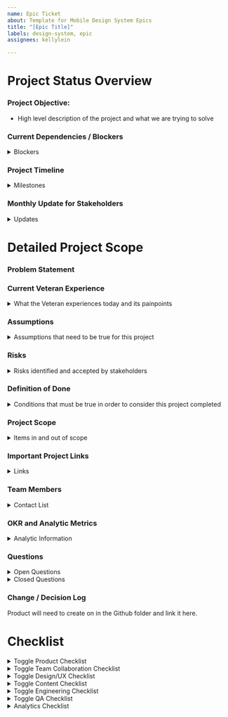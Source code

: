 ```yaml
---
name: Epic Ticket
about: Template for Mobile Design System Epics
title: "[Epic Title]"
labels: design-system, epic
assignees: kellylein

---
```


<!-- Please fill out all of the relevant sections of this template. Please do not delete any areas of this template. The tickets can be updated as the sections are finished and any section that doesn't need to have info should be labeled as NA -->


# Project Status Overview

### Project Objective:

- High level description of the project and what we are trying to solve

 
### Current Dependencies / Blockers
<details>
<summary>Blockers</summary>

|Blocker | Team / Owner | Est to Resolution |
|-------|---------|-------| 
| Internal dependency ? |   |
| External dependency ?  |   |
|  |   |


</details>


### Project Timeline
<details>
<summary>Milestones</summary>

|Step | Timing | 
|-------| ---------| 
|Sprint 0 - Discovery |    |
|Step 1 - Strategy |   |
|Step 2 - Design  |   |
|Step 3 - Building / Implementing |   |
| 100% Release |  |
|Step 4 - Post Verification|   |
</details>



### Monthly Update for Stakeholders
<details>
<summary>Updates</summary>

|Month| Project Health | Progress & Key Accomplishments| Issues/Risks/Blockers|
|-------| ---------|--------|---------|
|Month Year | 
|Month Year| .....
|Month Year|
|Month Year|
</details>

# Detailed Project Scope 

### Problem Statement

### Current Veteran Experience 
<details>
<summary>What the Veteran experiences today and its painpoints</summary>

**Veteran Experience**

**Veteran Painpoints**

</details>

### Assumptions 

<details>
<summary>Assumptions that need to be true for this project</summary>

 1.)
 
 2.) 
 
 3.) 
 
 
</details>

### Risks 

<details>
<summary>Risks identified and accepted by stakeholders</summary>

 1.)
 
 2.) 
 
 3.) 
 
 
</details>

### Definition of Done 
<details>
<summary>Conditions that must be true in order to consider this project completed</summary>

|Item | Completed | 
|-------| ---------|
| | | 
| | | 

</details>

### Project Scope
<details>
<summary>Items in and out of scope</summary>

|In Scope | Out of Scope| 
|-------| ---------|
| | | 
| | | 

</details>

### Important Project Links 
<details>
<summary>Links</summary>
 
- Github Epic
- Github VA Mobile Page
- - Product Brief
- Product Canvas
- Design 
   - Discovery
   - Mockups
   - Final Design
   - Figma File
- Research
   - Research Plan
   - Research Results and Findings
-Analytics
-Decision Log 
</details>

### Team Members

<details>
<summary>Contact List</summary>

**VA:**
- **Mobile OCTO Product Leads:** Rachel Han or  Ryan Thurlwell
- **VA OCTO Product Leads:** 
- **External Team 1 & Role:**
- **External Team 1 & Role:**


**Ad Hoc:** 
- **Mobile Team**: Global, Health and Benefits, Design System, QA, API 
- **Mobile Team Lead:** 
- **FE Engineering:**
- **BE Engineering:** 
- **Design:**
- **Content**
- **QA:**
- **Mobile Teams that are involved:** Global, Health and Benefits, Design System, QA, API 


</details>

### OKR and Analytic Metrics 
<details>
<summary>Analytic Information </summary>

**What KPIs / OKRS are the focus of this project?**

1.) 

2.) 

**The link to the project's analytical dashboard**



|What we are measuring | Why | How / Event Name |
|-------| ---------| ----- |
| How will we determine this is a success?  | | |
| How will we determine if this is not a success? | | |

|Analytic Event| What is it measuring | How to use it to measure |
|-------| ---------| ----- |
| | | 
| | | 

</details>


### Questions 
<details>
<summary>Open Questions</summary>
 
 - How are we measuring success? 
 
 - What is MVP and what is out of scope?
   
 - Has there been existing research or work done on this project before?
   
 - Is this work being done within the VA today (ex. web) 
 
</details>

<details>
<summary>Closed Questions</summary>

| Question |  Answer | Owner |
|--------|----------|------|
| | | |
| | | |

</details>

### Change / Decision Log 

Product will need to create on in the Github folder and link it here. 


# Checklist

<details>
  <summary>Toggle Product Checklist</summary>

**Project Kickoff & Requirements Gathering**
   - [ ] PM to create new Github epic and fill out accordingly (Type - Epic, Template - Epic Ticket
       - [ ]  Updated so it is seen in Mobile and External Github Boards - may need to view this epic in Github and not Zenhub
   - [ ] PM to create new Github folder for feature or update existing
       - [ ] Create a separate document for the project's decision log - link it here  
   - [ ] Project Kickoff session to review problem statement, Veteran experience, and goals with stakeholders
   - [ ] Determine team roles, responsibilities, approvers with stakeholders
   - [ ] Determine future cadance reviews with stakeholders 
   - [ ] Review dependencies 
   - [ ] Scope finalized or approved by Mobile POs
   - [ ] PM to create and/ or link Product Brief
   - [ ] Other: 


**Pre-Production Readiness**
- [ ] PM to update [Call Center Guide](https://github.com/department-of-veterans-affairs/va.gov-team/tree/master/products/va-mobile-app/releases/Call%20Center%20Docs)
    - [ ] Coordinate with contact center support teams to have guide out before feature in production 
- [ ] PM to determine if In-App What’s New feature needs to be used and coordinated with Content / Engineering to complete - tickets needed 
    - [ ] If so, will need to determine content before release 
- [ ] PM to determine if VA, Apple, Google App stores need changes and coordinate with UX / Engineering to complete - tickets needed
    - [ ] Apple Store - Content, Whats New, Phone Images, iPad Images 
    - [ ] Google Playstore - Content, Whats New, Phone Images
    - [ ] [VA App Store - Content, Phone Images](https://github.com/department-of-veterans-affairs/va.gov-team/tree/master/products/va-mobile-app/VA.Gov%20App%20Store)
- [ ] UAT complete, if applicable
- [ ] Update demo mode to ensure demo mode matches production
- [ ] Complete automation/detox work for new / updated feature
- [ ] Stakeholder demo completed 
- [ ] Release plan - (slow rollout, 100% release, other) - link to plan 
- [ ] Review existing bugs and open tickets to determine if they need to be include in MVP or considered post-mvp work
    - [ ] If post MVP work - create separate epic to store work 
- [ ] Coordinate with Release coordinator from QA and Release Team on when release is expected 
- [ ] Design work to update hi-res internal files
- [ ] Engineering created successful unit tests 
- [ ] UX has completed visual QA
- [ ] Content has completed content QA
- [ ] Accessibility testing has been completed
- [ ] QA sign off 
- [ ] Obtain Go/No Go decision from Mobile POs and / or Octo POs for launch
- [ ] PM fills out and completes Epic's checklists 
- [ ] Post launch monitoring plan / post production follow-up
- [ ] Other: 
  
**Feature Go Live**
- [ ] Ensure Waygate/Feature toggle release ticket submitted w/engineering & QA 
  - **Template: Turn on Waygate/Turn off feature flag**
- [ ] Coordinate with content & release coordinator if what’s new in app is required
</details>

<details>
  <summary>Toggle Team Collaboration Checklist</summary>

- [ ] Design Intent & Feasibility discussions
- [ ] PO prioritization determined
- [ ] Dependencies resolved 
- [ ] Determine if Veteran Research is needed, if so link Rsearch Plan
- [ ] UAT Needed, if so link UAT plan
- [ ] Steps process completed and documented
- [ ] Waygate / feature flag needed
- [ ] Update demo mode
- [ ] Accessibility needs
- [ ] Where updates need to be communicated (Team of Teams, MHV Weekly Standup, other, etc) 
- [ ] What approvals will we need (ex. Internal POs, External POs, CAIA, external, etc) 
- [ ] How and when are we going to measure success / failure
- [ ] Does In-App App Store Feedback need to be modified for this project
- [ ] Other:
      
</details>

<details>
  <summary>Toggle Design/UX Checklist</summary>
 
- [ ] If QA testing needed, coordinate with QA agent and assign QA agent to the ticket
- [ ] Review problem/opportunity statement
- [ ] Add questions and assumptions to product brief
- [ ] Add research links to product brief
- [ ] Document high-level research/design plans
- [ ] Create lo/hi fi wireframes & user flows if applicable 
- [ ] Add links to Epic & applicable GitHub folders
- [ ] Socialize designs
- [ ] Sign off received on finalized design - link to approval
- [ ] Design QA / Visual QA approval
- [ ] If QA testing needed, coordinate with QA agent
- [ ] Component review
- [ ] Accessibility review 
- [ ] Design system review
- [ ] Update internal documents
- [ ] Other:
      
</details>

<details>
  <summary>Toggle Content Checklist</summary>
 
- [ ] If QA testing needed, coordinate with QA agent and assign QA agent to the ticket
- [ ] Review product brief and surface any questions, assumptions & risks
- [ ] Participate in project discovery and kickoff activities/ceremonies
- [ ] Complete comparative analysis/content research activities for net-new content
- [ ] Review current content and determine where app may need to differ and potential improvements to share with web
- [ ] Review past VA research and decisions documentation
- [ ] Support Research & UX Design in research sessions and synthesis
- [ ] Make content recommendations for lo-/hi-fi wireframes in collaboration with UX Design
- [ ] Collaborate with Sitewide Content team for alignment, improvements, and sign-off
- [ ] Participate in FE hand off
- [ ] Complete content QA
- [ ] Write copy for What's New In App
- [ ] Write copy for app stores' What's New sections.
- [ ] Write copy for updated screenshots in app stores
- [ ] Other:
      
</details>

<details>
  <summary>Toggle Engineering Checklist</summary>
 
- [ ] If QA testing needed, coordinate with QA agent and assign QA agent to the ticket
- [ ] Are UI designs/ specs available/ready? If yes, they should be attached to  attach specs. (We are assuming the design specs have been approved)
- [ ] Are there any deadlines that need to be met?
- [ ] What is the roll out plan? (Do we need a feature toggle? is this going to be available to every user immediately or do we want to roll out to a few users first)
- [ ] Does this project require api integration? if yes, what api endpoint are we integrating with and what is the expected response body?
- [ ] Do we want to capture analytics for this projects (i.e. update GA, add logs to grafana/datadog etc)?If yes, what metrics would we like to capture?
- [ ] Do we need to update our in-app review code to include this new feature?
- [ ] Determine what analytics are going into production with MVP 
- [ ] Other: 

</details>

<details>
  <summary>Toggle QA Checklist</summary>
 
- [ ] Team PM creates test plan and assigns to Team QA agent-  Template: QA Test Plan
- [ ] QA agent to monitor and speak up on QA needs for the project
- [ ] Document decision in the descision log regarding QA 
- [ ] Identify test data needs
   - [ ] Determine and document test accounts used 
- [ ] Test plan creation and resolution 
- [ ] Successful testing on all MVP tickets 
- [ ] Reviews open bug tickets pre-production
- [ ] Waygate tasks complete
- [ ] Added new feature cases to the RC in TestRail - MVP 
- [ ] Added feature cases to appropriate section of active cases in TestRail - MVP 
- [ ] Detox UI / Automation work completed - MVP
- [ ] Other:

</details>

<details>
  <summary>Analytics Checklist</summary>
 
- [ ] Discussion on what can and can't be measured pre-design
- [ ] Determine what analytics work is included in for MVP 
- [ ] Document non-mvp analytic needs in Github 
- [ ] Update Analytics section of this epic 
- [ ] Determine if analytics can be tested by QA - if so coordinate with QA 
- [ ] Modify or create dashboard to account for this feature 
- [ ] Determine how long after production that analytics can be measured and reviewed 
- [ ] Other:
 
</details>
